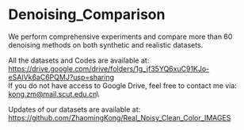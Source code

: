 # Denoising_Comparison

We perform comprehensive experiments and compare more than 60 denoising methods on both synthetic and realistic datasets.

All the datasets and Codes are available at: https://drive.google.com/drive/folders/1g_jf35YQ6xuC91KJo-eSAIVk6aC6PQMJ?usp=sharing \
If you do not have access to Google Drive, feel free to contact me via: kong.zm@mail.scut.edu.cn\

Updates of our datasets are available at: https://github.com/ZhaomingKong/Real_Noisy_Clean_Color_IMAGES
